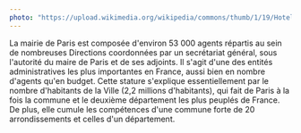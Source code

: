 ```yaml
---
photo: "https://upload.wikimedia.org/wikipedia/commons/thumb/1/19/Hotel_de_Ville_Paris_Wikimedia_Commons.jpg/1920px-Hotel_de_Ville_Paris_Wikimedia_Commons.jpg"
---
```

La mairie de Paris est composée d'environ 53 000 agents répartis au sein de nombreuses Directions coordonnées par un secrétariat général, sous l'autorité du maire de Paris et de ses adjoints. 
Il s'agit d'une des entités administratives les plus importantes en France, aussi bien en nombre d'agents qu'en budget. 
Cette stature s'explique essentiellement par le nombre d'habitants de la Ville (2,2 millions d'habitants), qui fait de Paris à la fois la commune et le deuxième département les plus peuplés de France. 
De plus, elle cumule les compétences d'une commune forte de 20 arrondissements et celles d'un département.